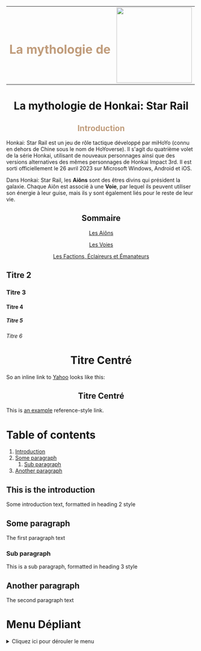 <div align="center">

<table style="border-collapse: collapse; border: none;">

  <tr>
    <td align="right" style="border: none;"><h1 style="color:#C09C7B;">La mythologie de</h1></td>
    <td align="left" style="border: none;"><img src="https://upload.wikimedia.org/wikipedia/fr/b/b1/Honkai-Star-Rail.png" width="200" /></td>
  </tr>

</table>

</div>



<h1 align="center">La mythologie de Honkai: Star Rail</h1>

<div align="center">

  <h2 style="color:#C09C7B;">Introduction</h2>

</div>

Honkai: Star Rail est un jeu de rôle tactique développé par miHoYo (connu en dehors de Chine sous le nom de HoYoverse). Il s'agit du quatrième volet de la série Honkai, utilisant de nouveaux personnages ainsi que des versions alternatives des mêmes personnages de Honkai Impact 3rd. Il est sorti officiellement le 26 avril 2023 sur Microsoft Windows, Android et iOS.

Dans Honkai: Star Rail, les **Aiôns** sont des êtres divins qui président la galaxie. Chaque Aiôn est associé à une **Voie**, par lequel ils peuvent utiliser son énergie à leur guise, mais ils y sont également liés pour le reste de leur vie.

<h2 align="center">Sommaire</h2>

<div align="center">
    
[Les Aiôns](/aions.md)

[Les Voies](/voies.md)

[Les Factions, Éclaireurs et Émanateurs](/factions_eclaireurs_emanateurs.md)
</div>

## Titre 2
### Titre 3
#### Titre 4
##### Titre 5
###### Titre 6

<h1 align="center">Titre Centré</h1>


So an inline link to [Yahoo](http://www.yahoo.com) looks like this:
<h2 align="center">Titre Centré</h2>


This is [an example][id] reference-style link.


[id]: http://example.com/  "Optional Title Here"

# Table of contents
1. [Introduction](#introduction)
2. [Some paragraph](#paragraph1)
    1. [Sub paragraph](#subparagraph1)
3. [Another paragraph](#paragraph2)

## This is the introduction <a name="introduction"></a>
Some introduction text, formatted in heading 2 style

## Some paragraph <a name="paragraph1"></a>
The first paragraph text

### Sub paragraph <a name="subparagraph1"></a>
This is a sub paragraph, formatted in heading 3 style

## Another paragraph <a name="paragraph2"></a>
The second paragraph text

# Menu Dépliant

<details>
  <summary>Cliquez ici pour dérouler le menu</summary>

  - Élément 1
  - Élément 2
  - Élément 3
  - Élément 4
  
</details>
